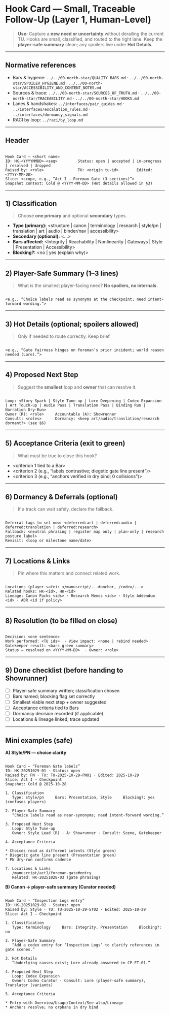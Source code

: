 # Hook Card — Small, Traceable Follow-Up (Layer 1, Human-Level)

> **Use:** Capture a **new need or uncertainty** without derailing the current TU. Hooks are small, classified, and routed to the right lane. Keep the **player-safe summary** clean; any spoilers live under **Hot Details**.

---

## Normative references

- Bars & hygiene: `../../00-north-star/QUALITY_BARS.md` · `../../00-north-star/SPOILER_HYGIENE.md` · `../../00-north-star/ACCESSIBILITY_AND_CONTENT_NOTES.md`
- Sources & trace: `../../00-north-star/SOURCES_OF_TRUTH.md` · `../../00-north-star/TRACEABILITY.md` · `../../00-north-star/HOOKS.md`
- Lanes & handshakes: `../interfaces/pair_guides.md` · `../interfaces/escalation_rules.md` · `../interfaces/dormancy_signals.md`
- RACI by loop: `../raci/by_loop.md`

---

## Header

```

Hook Card — <short name>
ID: HK-<YYYYMMDD>-<seq>         Status: open | accepted | in-progress | resolved | dropped
Raised by: <role>               TU: <origin tu-id>        Edited: <YYYY-MM-DD>
Slice: <scope, e.g., “Act I — Foreman Gate (3 sections)”>
Snapshot context: Cold @ <YYYY-MM-DD> (Hot details allowed in §3)

```

---

## 1) Classification

> Choose **one primary** and optional **secondary** types.

- **Type (primary):** <structure | canon | terminology | research | style/pn | translation | art | audio | binder/nav | accessibility>
- **Secondary (optional):** <…>
- **Bars affected:** <Integrity | Reachability | Nonlinearity | Gateways | Style | Presentation | Accessibility>
- **Blocking?:** <no | yes (explain why)>

---

## 2) Player-Safe Summary (1–3 lines)

> What is the smallest player-facing need? **No spoilers, no internals.**

```

<e.g., “Choice labels read as synonyms at the checkpoint; need intent-forward wording.”>

```

---

## 3) Hot Details (optional; spoilers allowed)

> Only if needed to route correctly. Keep brief.

```

<e.g., “Gate fairness hinges on foreman’s prior incident; world reason needed (Lore).”>

```

---

## 4) Proposed Next Step

> Suggest the **smallest** loop and **owner** that can resolve it.

```

Loop: <Story Spark | Style Tune-up | Lore Deepening | Codex Expansion | Art Touch-up | Audio Pass | Translation Pass | Binding Run | Narration Dry-Run>
Owner (R): <role>     Accountable (A): Showrunner
Consult: <roles>      Dormancy: <keep art/audio/translation/research dormant?> (see §6)

```

---

## 5) Acceptance Criteria (exit to green)

> What must be true to close this hook?

- <criterion 1 tied to a Bar>
- <criterion 2 (e.g., “labels contrastive; diegetic gate line present”)>
- <criterion 3 (e.g., “anchors verified in dry bind; 0 collisions”)>

---

## 6) Dormancy & Deferrals (optional)

> If a track can wait safely, declare the fallback.

```

Deferral tags to set now: <deferred:art | deferred:audio | deferred:translation | deferred:research>
Fallback: <neutral phrasing | register map only | plan-only | research posture label>
Revisit: <loop or milestone name/date>

```

---

## 7) Locations & Links

> Pin where this matters and connect related work.

```

Locations (player-safe): </manuscript/...#anchor, /codex/...>
Related hooks: HK-<id>, HK-<id>
Lineage: Canon Packs <ids> · Research Memos <ids> · Style Addendum <id> · ADR <id if policy>

```

---

## 8) Resolution (to be filled on close)

```

Decision: <one sentence>
Work performed: <TU ids>  · View impact: <none | rebind needed>
Gatekeeper result: <bars green summary>
Status → resolved on <YYYY-MM-DD>  · Owner: <role>

```

---

## 9) Done checklist (before handing to Showrunner)

- [ ] Player-safe summary written; classification chosen  
- [ ] Bars named; blocking flag set correctly  
- [ ] Smallest viable next step + owner suggested  
- [ ] Acceptance criteria tied to Bars  
- [ ] Dormancy decision recorded (if applicable)  
- [ ] Locations & lineage linked; trace updated

---

## Mini examples (safe)

**A) Style/PN — choice clarity**

```

Hook Card — “Foreman Gate labels”
ID: HK-20251029-01 · Status: open
Raised by: PN · TU: TU-2025-10-29-PN01 · Edited: 2025-10-29
Slice: Act I — Checkpoint
Snapshot: Cold @ 2025-10-28

1. Classification
   Type: style/pn     Bars: Presentation, Style     Blocking?: yes (confuses players)

2. Player-Safe Summary
   “Choice labels read as near-synonyms; need intent-forward wording.”

3. Proposed Next Step
   Loop: Style Tune-up
   Owner: Style Lead (R) · A: Showrunner · Consult: Scene, Gatekeeper

4. Acceptance Criteria

* Choices read as different intents (Style green)
* Diegetic gate line present (Presentation green)
* PN dry-run confirms cadence

7. Locations & Links
   /manuscript/act1/foreman-gate#entry
   Related: HK-20251028-03 (gate phrasing)

```

**B) Canon → player-safe summary (Curator needed)**

```

Hook Card — “Inspection Logs entry”
ID: HK-20251029-02 · Status: open
Raised by: Style · TU: TU-2025-10-29-ST02 · Edited: 2025-10-29
Slice: Act I — Checkpoint

1. Classification
   Type: terminology     Bars: Integrity, Presentation     Blocking?: no

2. Player-Safe Summary
   “Add a codex entry for ‘Inspection Logs’ to clarify references in gate scenes.”

3. Hot Details
   “Underlying causes exist; Lore already answered in CP-FT-01.”

4. Proposed Next Step
   Loop: Codex Expansion
   Owner: Codex Curator · Consult: Lore (player-safe summary), Translator (variants)

5. Acceptance Criteria

* Entry with Overview/Usage/Context/See-also/Lineage
* Anchors resolve; no orphans in dry bind

```
